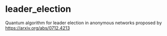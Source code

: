 # leader_election
Quantum algorithm for leader election in anonymous networks proposed by https://arxiv.org/abs/0712.4213

